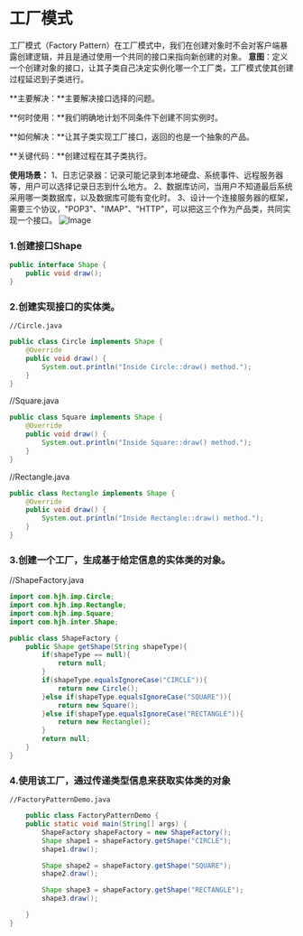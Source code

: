 # 工厂模式
工厂模式（Factory Pattern）在工厂模式中，我们在创建对象时不会对客户端暴露创建逻辑，并且是通过使用一个共同的接口来指向新创建的对象。
**意图**：定义一个创建对象的接口，让其子类自己决定实例化哪一个工厂类，工厂模式使其创建过程延迟到子类进行。

**主要解决：**主要解决接口选择的问题。

**何时使用：**我们明确地计划不同条件下创建不同实例时。

**如何解决：**让其子类实现工厂接口，返回的也是一个抽象的产品。

**关键代码：**创建过程在其子类执行。

**使用场景：** 1、日志记录器：记录可能记录到本地硬盘、系统事件、远程服务器等，用户可以选择记录日志到什么地方。 2、数据库访问，当用户不知道最后系统采用哪一类数据库，以及数据库可能有变化时。 3、设计一个连接服务器的框架，需要三个协议，"POP3"、"IMAP"、"HTTP"，可以把这三个作为产品类，共同实现一个接口。
![Image](E:\学习/medley/resources/B1KNOw-EY_SJa36vb4K.jpg)
### 1.创建接口Shape
```java
public interface Shape {
    public void draw();
}
```
### 
### 2.创建实现接口的实体类。
    //Circle.java
```java
public class Circle implements Shape {
    @Override
    public void draw() {
        System.out.println("Inside Circle::draw() method.");
    }
} 
```
   //Square.java
```java
public class Square implements Shape {
    @Override
    public void draw() {
        System.out.println("Inside Square::draw() method.");
    }
}
```
//Rectangle.java
```java
public class Rectangle implements Shape {
    @Override
    public void draw() {
        System.out.println("Inside Rectangle::draw() method.");
    }
}
```


### 3.创建一个工厂，生成基于给定信息的实体类的对象。
   //ShapeFactory.java
```java
import com.hjh.imp.Circle;
import com.hjh.imp.Rectangle;
import com.hjh.imp.Square;
import com.hjh.inter.Shape;

public class ShapeFactory {
    public Shape getShape(String shapeType){
        if(shapeType == null){
            return null;
        }
        if(shapeType.equalsIgnoreCase("CIRCLE")){
            return new Circle();
        }else if(shapeType.equalsIgnoreCase("SQUARE")){
            return new Square();
        }else if(shapeType.equalsIgnoreCase("RECTANGLE")){
            return new Rectangle();
        }
        return null;
    }
}
```


### 4.使用该工厂，通过传递类型信息来获取实体类的对象
    //FactoryPatternDemo.java
```java
    public class FactoryPatternDemo {
    public static void main(String[] args) {
        ShapeFactory shapeFactory = new ShapeFactory();
        Shape shape1 = shapeFactory.getShape("CIRCLE");
        shape1.draw();

        Shape shape2 = shapeFactory.getShape("SQUARE");
        shape2.draw();

        Shape shape3 = shapeFactory.getShape("RECTANGLE");
        shape3.draw();

    }
}
```
